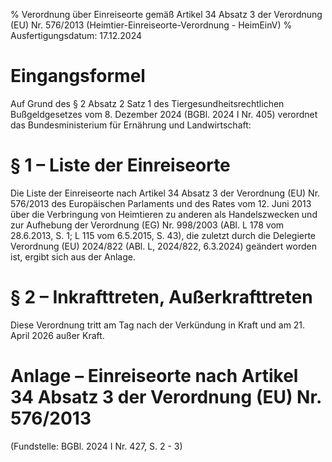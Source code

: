 % Verordnung über Einreiseorte gemäß Artikel 34 Absatz 3 der Verordnung (EU) Nr. 576/2013  (Heimtier-Einreiseorte-Verordnung - HeimEinV)
% Ausfertigungsdatum: 17.12.2024
 
# Eingangsformel

Auf Grund des § 2 Absatz 2 Satz 1 des Tiergesundheitsrechtlichen Bußgeldgesetzes vom 8. Dezember 2024 (BGBl. 2024 I Nr. 405) verordnet das Bundesministerium für Ernährung und Landwirtschaft:

# § 1 – Liste der Einreiseorte

Die Liste der Einreiseorte nach Artikel 34 Absatz 3 der Verordnung (EU) Nr. 576/2013 des Europäischen Parlaments und des Rates vom 12. Juni 2013 über die Verbringung von Heimtieren zu anderen als Handelszwecken und zur Aufhebung der Verordnung (EG) Nr. 998/2003 (ABl. L 178 vom 28.6.2013, S. 1; L 115 vom 6.5.2015, S. 43), die zuletzt durch die Delegierte Verordnung (EU) 2024/822 (ABl. L, 2024/822, 6.3.2024) geändert worden ist, ergibt sich aus der Anlage.

# § 2 – Inkrafttreten, Außerkrafttreten

Diese Verordnung tritt am Tag nach der Verkündung in Kraft und am 21. April 2026 außer Kraft.

# Anlage – Einreiseorte nach Artikel 34 Absatz 3 der Verordnung (EU) Nr. 576/2013

(Fundstelle: BGBl. 2024 I Nr. 427, S. 2 - 3)

 
